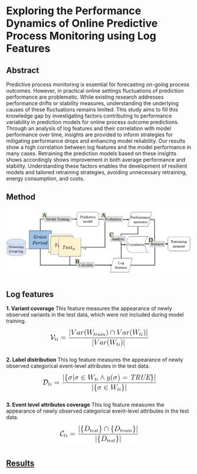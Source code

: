 # Exploring the Performance Dynamics of Online Predictive Process Monitoring using Log Features

## Abstract
Predictive process monitoring is essential for forecasting on-going process outcomes. However, in practical online settings fluctuations of prediction performance are problematic. While existing research addresses performance drifts or stability measures, understanding the underlying causes of these fluctuations remains limited. This study aims to fill this knowledge gap by investigating factors contributing to performance variability in prediction models for online process outcome predictions. Through an analysis of log features and their correlation with model performance over time, insights are provided to inform strategies for mitigating performance drops and enhancing model reliability. Our results show a high correlation between log features and the model performance in many cases. Retraining the prediction models based on these insights shows accordingly shows improvement in both average performance and stability. Understanding these factors enables the development of resilient models and tailored retraining strategies, avoiding unnecessary retraining, energy consumption, and costs.

## Method

<p align="center">
    <img src="./readme_img/procedure_method.jpg" style="margin: 0px 0px 10px 0px">
</p>


## Log features
__1. Variant coverage__
This feature measures the appearance of newly observed variants in the test data, which were not included during model training.

<p align="center">
    <img src="./readme_img/formula/variant_coverage.png" style="margin: 0px 0px 10px 0px">
</p>

__2. Label distribution__
This log feature measures the appearance of newly observed categorical event-level attributes in the test data.

<p align="center">
    <img src="./readme_img/formula/label_distribution.png" style="margin: 0px 0px 10px 0px">
</p>


__3. Event level attributes coverage__
This log feature measures the appearance of newly observed categorical event-level attributes in the test data.

<p align="center">
    <img src="./readme_img/formula/event_level_attribute_coverage.png" style="margin: 0px 0px 10px 0px">
</p>

## [Results](./results.md "Results") 
